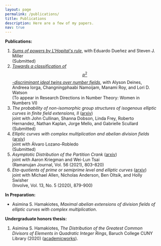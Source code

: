 ```yaml
---
layout: page
permalink: /publications/
title: Publications
description: Here are a few of my papers.
nav: true
---
```


**Publications:**
1. [*Sums of powers by L'Hopital's rule*](https://arxiv.org/abs/2302.03624), with Eduardo Dueñez and Steven J. Miller <br /> (Submitted)
2. [*Towards a classification of* $$p^2$$*-discriminant ideal twins over number fields*](https://arxiv.org/abs/2403.01287), with Alyson Deines, Andreea Iorga, Changningphaabi Namoijam, Manami Roy, and Lori D. Watson <br /> (To appear in Research Directions in Number Theory: Women in Numbers VI)
3. *The probability of non-isomorphic group structures of isogenous elliptic curves in finite field extensions, II* ([arxiv](https://arxiv.org/abs/2401.06250)) <br /> joint with John Cullinan, Shanna Dobson, Linda Frey, Roberto Hernandez, Nathan Kaplan, Jorge Mello, and Gabrielle Scullard <br /> (Submitted)
4. *Elliptic curves with complex multiplication and abelian division fields* ([arxiv](https://arxiv.org/abs/2308.00668)) <br /> joint with Álvaro Lozano-Robledo <br /> (Submitted)
5. *Asymptotic Distribution of the Partition Crank* ([arxiv](https://arxiv.org/abs/1909.12806)) <br /> joint with Aaron Kriegman and Wei-Lun Tsai <br /> (Ramanujan Journal, Vol. 56 (2021), 803–820)
6. *Eta-quotients of prime or semiprime level and elliptic curves* ([arxiv](https://arxiv.org/abs/1901.10511)) <br /> joint with Michael Allen, Nicholas Anderson, Ben Oltsik, and Holly Swisher <br /> (Involve, Vol. 13, No. 5 (2020), 879-900)

<!--
3. Alyson Deines, Asimina S. Hamakiotes, Andreea Iorga, Changningphaabi Namoijam, Manami Roy, and Lori D. Watson, *Towards a classification of* $$p^2$$*-discriminant ideal twins over number fields*, to appear in Research Directions in Number Theory: Women in Numbers VI ([arxiv](https://arxiv.org/abs/2403.01287)).
4. John Cullinan, Shanna Dobson, Linda Frey, Asimina S. Hamakiotes, Roberto Hernandez, Nathan Kaplan, Jorge Mello, and Gabrielle Scullard, *The probability of non-isomorphic group structures of isogenous elliptic curves in finite field extensions, II*, submitted ([arxiv](https://arxiv.org/abs/2401.06250)).
5. Asimina S. Hamakiotes and Álvaro Lozano-Robledo, *Elliptic curves with complex multiplication and abelian division fields*, submitted ([arxiv](https://arxiv.org/abs/2308.00668)).
6. Asimina S. Hamakiotes, Aaron Kriegman, and Wei-Lun Tsai, *Asymptotic Distribution of the Partition Crank*, Ramanujan Journal, Vol. 56 (2021), 803–820 ([arxiv](https://arxiv.org/abs/1909.12806)).
7. Michael Allen, Nicholas Anderson, Asimina S. Hamakiotes, Ben Oltsik, and Holly Swisher, *Eta-quotients of prime or semiprime level and elliptic curves*, Involve, Vol. 13, No. 5 (2020), 879-900 ([arxiv](https://arxiv.org/abs/1901.10511)).
-->

<!--**Submitted:**-->

<!--**Preprints:**-->


**In Preparation:** 
* Asimina S. Hamakiotes, *Maximal abelian extensions of division fields of elliptic curves with complex multiplication*.

**Undergraduate honors thesis:**
1. Asimina S. Hamakiotes, *The Distribution of the Greatest Common Divisors of Elements in Quadratic Integer Rings*, Baruch College CUNY Library (2020) ([academicworks](https://academicworks.cuny.edu/bb_etds/99/)).


